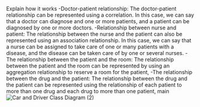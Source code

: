 Explain how it works
-Doctor-patient relationship:
The doctor-patient relationship can be represented using a correlation. In this case, we can say that a doctor can diagnose and one or more patients, and a patient can be diagnosed by one or more doctors.
-Relationship between nurse and patient:
The relationship between the nurse and the patient can also be represented using an association relationship. In this case, we can say that a nurse can be assigned to take care of one or many patients with a disease, and the disease can be taken care of by one or several nurses.
-The relationship between the patient and the room:
The relationship between the patient and the room can be represented by using an aggregation relationship to reserve a room for the patient,
-The relationship between the drug and the patient: The relationship between the drug and the patient can be represented using the relationship of each patient to more than one drug and each drug to more than one patient,
 main![Car and Driver Class Diagram (2)](https://github.com/Mohammadhalhuli/hospital-management-system/assets/76239310/be221e60-90a6-4916-93d6-833db8de02dd)
